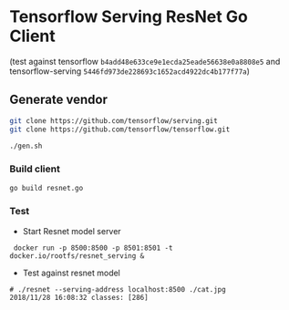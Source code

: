 # Tensorflow Serving ResNet Go Client

(test against tensorflow `b4add48e633ce9e1ecda25eade56638e0a8808e5` and tensorflow-serving `5446fd973de228693c1652acd4922dc4b177f77a`)

## Generate vendor

```bash
git clone https://github.com/tensorflow/serving.git
git clone https://github.com/tensorflow/tensorflow.git

./gen.sh
```
### Build client

```bash
go build resnet.go
```

### Test

- Start Resnet model server
```console
 docker run -p 8500:8500 -p 8501:8501 -t docker.io/rootfs/resnet_serving &
```
- Test against resnet model

```console
# ./resnet --serving-address localhost:8500 ./cat.jpg
2018/11/28 16:08:32 classes: [286]
```
